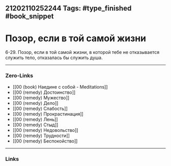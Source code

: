 21202110252244
Tags: #type_finished #book_snippet 
---
# Позор, если в той самой жизни

 6-29. Позор, если в той самой жизни, в которой тебе не отказывается служить тело, отказалась бы служить душа. 

---
### Zero-Links
 - [[00 (book) Наедине с собой - Meditations]]
 - [[00 (remedy) Достоинство]]
 - [[00 (remedy) Мужество]]
 - [[00 (remedy) Дело]]
 - [[00 (remedy) Слабость]]
 - [[00 (remedy) Прокрастинация]]
 - [[00 (remedy) Лень]]
 - [[00 (remedy) Стыд]]
 - [[00 (remedy) Недовольство]]
 - [[00 (remedy) Трудности]]
 - [[00 (remedy) Беспокойство]]
---
### Links
